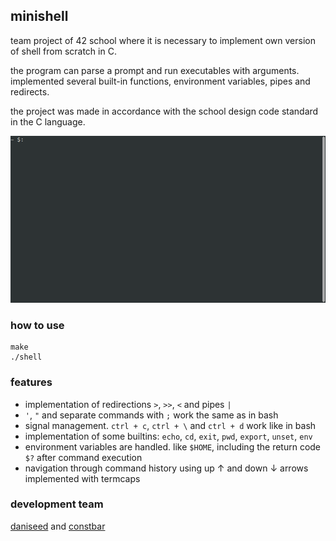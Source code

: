 ## minishell

team project of 42 school where it is necessary to implement own version of shell from scratch in C.

the program can parse a prompt and run executables with arguments. implemented several built-in functions, environment variables, pipes and redirects.

the project was made in accordance with the school design code standard in the C language.

![](shell.gif)

### how to use
```
make
./shell
```

### features
- implementation of redirections `>`, `>>`, `<` and pipes `|`
- `'`, `"` and separate commands with `;` work the same as in bash
- signal management. `ctrl + c`, `ctrl + \` and `ctrl + d` work like in bash
- implementation of some builtins: `echo`, `cd`, `exit`, `pwd`, `export`, `unset`, `env`
- environment variables are handled. like `$HOME`, including the return code `$?` after command execution
- navigation through command history using up ↑ and down ↓ arrows implemented with termcaps

### development team
[daniseed](https://github.com/MalinPolina) and [constbar](https://github.com/constbar)
